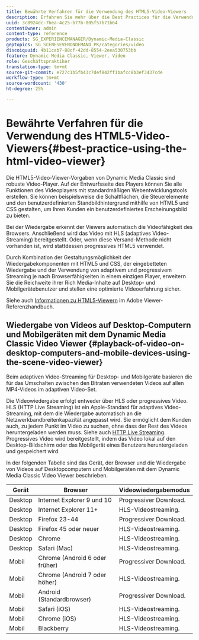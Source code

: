 ```yaml
---
title: Bewährte Verfahren für die Verwendung des HTML5-Video-Viewers
description: Erfahren Sie mehr über die Best Practices für die Verwendung des HTML5-Video-Viewers.
uuid: 3c8924dc-7bea-4c25-b77b-005f57b71b64
contentOwner: admin
content-type: reference
products: SG_EXPERIENCEMANAGER/Dynamic-Media-Classic
geptopics: SG_SCENESEVENONDEMAND_PK/categories/video
discoiquuid: 4b11cab7-88cf-42dd-8554-2eea530753bb
feature: Dynamic Media Classic, Viewer, Video
role: Geschäftspraktiker
translation-type: tm+mt
source-git-commit: e727c1b5fb43c7def842ff1bafcc8b3ef3437cde
workflow-type: tm+mt
source-wordcount: '430'
ht-degree: 25%

---
```



# Bewährte Verfahren für die Verwendung des HTML5-Video-Viewers{#best-practice-using-the-html-video-viewer}

Die HTML5-Video-Viewer-Vorgaben von Dynamic Media Classic sind robuste Video-Player. Auf der Entwurfsseite des Players können Sie alle Funktionen des Videoplayers mit standardmäßigen Webentwicklungstools erstellen. Sie können beispielsweise die Schaltflächen, die Steuerelemente und den benutzerdefinierten Standbildhintergrund mithilfe von HTML5 und CSS gestalten, um Ihren Kunden ein benutzerdefiniertes Erscheinungsbild zu bieten.

Bei der Wiedergabe erkennt der Viewers automatisch die Videofähigkeit des Browsers. Anschließend wird das Video mit HLS (adaptives Video-Streaming) bereitgestellt. Oder, wenn diese Versand-Methode nicht vorhanden ist, wird stattdessen progressives HTML5 verwendet.

Durch Kombination der Gestaltungsmöglichkeit der Wiedergabekomponenten mit HTML5 und CSS, der eingebetteten Wiedergabe und der Verwendung von adaptivem und progressivem Streaming je nach Browserfähigkeiten in einem einzigen Player, erweitern Sie die Reichweite ihrer Rich Media-Inhalte auf Desktop- und Mobilgerätebenutzer und stellen eine optimierte Videoerfahrung sicher.

Siehe auch [Informationen zu HTML5-Viewern](https://experienceleague.adobe.com/docs/dynamic-media-developer-resources/library/viewers-for-aem-assets-only/c-html5-aem-asset-viewers.html?lang=en#viewers-for-aem-assets-only) im Adobe Viewer-Referenzhandbuch.

## Wiedergabe von Videos auf Desktop-Computern und Mobilgeräten mit dem Dynamic Media Classic Video Viewer {#playback-of-video-on-desktop-computers-and-mobile-devices-using-the-scene-video-viewer}

Beim adaptiven Video-Streaming für Desktop- und Mobilgeräte basieren die für das Umschalten zwischen den Bitraten verwendeten Videos auf allen MP4-Videos im adaptiven Video-Set.

Die Videowiedergabe erfolgt entweder über HLS oder progressives Video. HLS (HTTP Live Streaming) ist ein Apple-Standard für adaptives Video-Streaming, mit dem die Wiedergabe automatisch an die Netzwerkbandbreitenkapazität angepasst wird. Sie ermöglicht dem Kunden auch, zu jedem Punkt im Video zu suchen, ohne dass der Rest des Videos heruntergeladen werden muss. Siehe auch [HTTP Live Streaming](https://developer.apple.com/streaming/). Progressives Video wird bereitgestellt, indem das Video lokal auf den Desktop-Bildschirm oder das Mobilgerät eines Benutzers heruntergeladen und gespeichert wird.

In der folgenden Tabelle sind das Gerät, der Browser und die Wiedergabe von Videos auf Desktopcomputern und Mobilgeräten mit dem Dynamic Media Classic Video Viewer beschrieben.

| Gerät | Browser | Videowiedergabemodus |
|--- |--- |--- |
| Desktop | Internet Explorer 9 und 10 | Progressiver Download. |
| Desktop | Internet Explorer 11+ | HLS-Videostreaming. |
| Desktop | Firefox 23-44 | Progressiver Download. |
| Desktop | Firefox 45 oder neuer | HLS-Videostreaming. |
| Desktop | Chrome | HLS-Videostreaming. |
| Desktop | Safari (Mac) | HLS-Videostreaming. |
| Mobil | Chrome (Android 6 oder früher) | Progressiver Download. |
| Mobil | Chrome (Android 7 oder höher) | HLS-Videostreaming. |
| Mobil | Android (Standardbrowser) | Progressiver Download. |
| Mobil | Safari (iOS) | HLS-Videostreaming. |
| Mobil | Chrome (iOS) | HLS-Videostreaming. |
| Mobil | Blackberry | HLS-Videostreaming. |
